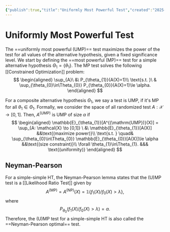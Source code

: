 ```yaml
---
{"publish":true,"title":"Uniformly Most Powerful Test","created":"2025-05-30T02:48:16","modified":"2025-05-31T20:32:34","cssclasses":""}
---
```



# Uniformly Most Powerful Test

The ==uniformly most powerful (UMP)== test maximizes the power of the test for all values of the alternative hypothesis, given a fixed significance level.
We start by defining the ==most powerful (MP)== test for a simple alternative hypothesis $\Theta_{1} = \{ \theta_{1} \}$. The MP test solves the following [[Constrained Optimization]] problem:
$$
\begin{aligned}
\sup_{A}\ &\  P_{\theta_{1}}(A(X)=1)\\
\text{s.t. }\ & \sup_{\theta_{0}\in\Theta_{0}} P_{\theta_{0}}(A(X)=1)\le \alpha.
\end{aligned}
$$

For a composite alternative hypothesis $\Theta_{1}$, we say a test is UMP, if it's MP for all $\theta_{1}\in\Theta_{1}$. Formally, we consider the space of all randomized test $A: \mathcal{X}\to [0,1]$. Then, $A^{(\mathrm{UMP})}$ is UMP of size $\alpha$ if
$$
\begin{aligned}
\mathbb{E}_{\theta_{1}}[A^{(\mathrm{UMP})}(X)] = \sup_{A: \mathcal{X} \to [0,1]} \ &\ \mathbb{E}_{\theta_{1}}[A(X)] &&\text{(maximize power)}\\
\text{s.t. } \quad& \sup_{\theta_{0}\in\Theta_{0}} \mathbb{E}_{\theta_{0}}[A(X)]\le \alpha &&\text{(size constraint)}\\
\forall \theta_{1}\in\Theta_{1}. &&& \text{(uniformity)}
\end{aligned}
$$

## Neyman-Pearson

For a simple-simple HT, the Neyman-Pearson lemma states that the (U)MP test is a [[Likelihood Ratio Test]] given by
$$
A^{(\mathrm{MP})} = A^{(\mathrm{NP})}(X) = \mathbb{1}\left\{ f_{1}(X) /f_{0}(X) > \lambda \right\},
$$
where
$$
P_{\theta_{0}}(f_{1}(X) / f_{0}(X) > \lambda ) = \alpha.
$$
Therefore, the (U)MP test for a simple-simple HT is also called the ==Neyman-Pearson optimal== test.
